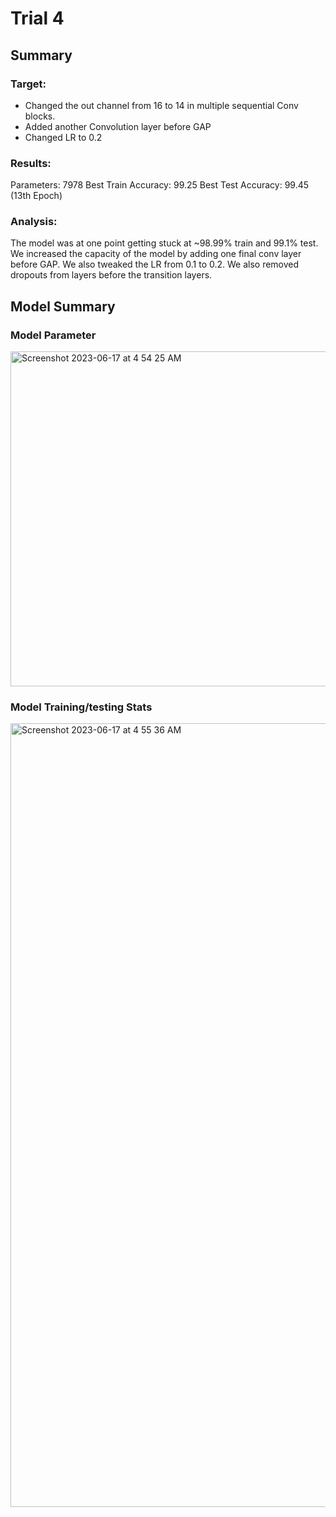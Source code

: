 # Trial 4

## Summary

### Target:

- Changed the out channel from 16 to 14 in multiple sequential Conv blocks.
- Added another Convolution layer before GAP
- Changed LR to 0.2 

### Results:
Parameters: 7978
Best Train Accuracy: 99.25
Best Test Accuracy: 99.45 (13th Epoch)
### Analysis:
The model was at one point getting stuck at ~98.99% train and 99.1% test.
We increased the capacity of the model by adding one final conv layer before GAP.
We also tweaked the LR from 0.1 to 0.2.
We also removed dropouts from layers before the transition layers.
## Model Summary

### Model Parameter

<img width="536" alt="Screenshot 2023-06-17 at 4 54 25 AM" src="https://github.com/divyamarora910/deep-learning-school-of-ai/assets/22102468/1fc0f4fd-cc8f-4ab4-a6e4-ad216ed43a62">

### Model Training/testing Stats

<img width="1254" alt="Screenshot 2023-06-17 at 4 55 36 AM" src="https://github.com/divyamarora910/deep-learning-school-of-ai/assets/22102468/f18566eb-ee60-4e77-8e4c-59774df16fb7">
